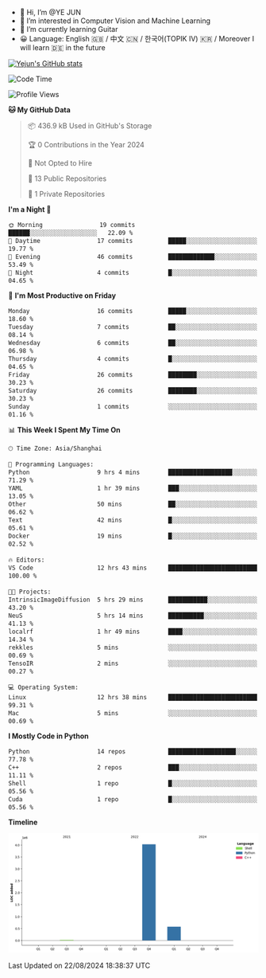 - 👋 Hi, I’m @YE JUN
- 👀 I’m interested in Computer Vision and Machine Learning
- 🌱 I’m currently learning Guitar
- 😀 Language: English 🇬🇧 / 中文 🇨🇳 / 한국어(TOPIK IV) 🇰🇷 / Moreover I will learn 🇩🇪 in the future


<!-- <img height="195px" src="https://github-readme-stats.vercel.app/api?username=yejun688&count_private=true&show_icons=true&hide_rank=true&title_color=0969da&bg_color=ffffff00&text_color=57606a&disable_animations=true"><img height="195px" src="https://github-readme-stats.vercel.app/api/top-langs?username=yejun688&layout=compact&title_color=0969da&bg_color=ffffff00&text_color=57606a"> -->

[![Yejun's GitHub stats](https://github-readme-stats.vercel.app/api?username=yejun688)](https://github.com/yejun688/github-readme-stats)

<!---
yejun688/yejun688 is a ✨ special ✨ repository because its `README.md` (this file) appears on your GitHub profile.
You can click the Preview link to take a look at your changes.
--->

<!--START_SECTION:waka-->
![Code Time](http://img.shields.io/badge/Code%20Time-230%20hrs%2059%20mins-blue)

![Profile Views](http://img.shields.io/badge/Profile%20Views-118-blue)

**🐱 My GitHub Data** 

> 📦 436.9 kB Used in GitHub's Storage 
 > 
> 🏆 0 Contributions in the Year 2024
 > 
> 🚫 Not Opted to Hire
 > 
> 📜 13 Public Repositories 
 > 
> 🔑 1 Private Repositories 
 > 
**I'm a Night 🦉** 

```text
🌞 Morning                19 commits          ██████░░░░░░░░░░░░░░░░░░░   22.09 % 
🌆 Daytime                17 commits          █████░░░░░░░░░░░░░░░░░░░░   19.77 % 
🌃 Evening                46 commits          █████████████░░░░░░░░░░░░   53.49 % 
🌙 Night                  4 commits           █░░░░░░░░░░░░░░░░░░░░░░░░   04.65 % 
```
📅 **I'm Most Productive on Friday** 

```text
Monday                   16 commits          █████░░░░░░░░░░░░░░░░░░░░   18.60 % 
Tuesday                  7 commits           ██░░░░░░░░░░░░░░░░░░░░░░░   08.14 % 
Wednesday                6 commits           ██░░░░░░░░░░░░░░░░░░░░░░░   06.98 % 
Thursday                 4 commits           █░░░░░░░░░░░░░░░░░░░░░░░░   04.65 % 
Friday                   26 commits          ████████░░░░░░░░░░░░░░░░░   30.23 % 
Saturday                 26 commits          ████████░░░░░░░░░░░░░░░░░   30.23 % 
Sunday                   1 commits           ░░░░░░░░░░░░░░░░░░░░░░░░░   01.16 % 
```


📊 **This Week I Spent My Time On** 

```text
🕑︎ Time Zone: Asia/Shanghai

💬 Programming Languages: 
Python                   9 hrs 4 mins        ██████████████████░░░░░░░   71.29 % 
YAML                     1 hr 39 mins        ███░░░░░░░░░░░░░░░░░░░░░░   13.05 % 
Other                    50 mins             ██░░░░░░░░░░░░░░░░░░░░░░░   06.62 % 
Text                     42 mins             █░░░░░░░░░░░░░░░░░░░░░░░░   05.61 % 
Docker                   19 mins             █░░░░░░░░░░░░░░░░░░░░░░░░   02.52 % 

🔥 Editors: 
VS Code                  12 hrs 43 mins      █████████████████████████   100.00 % 

🐱‍💻 Projects: 
IntrinsicImageDiffusion  5 hrs 29 mins       ███████████░░░░░░░░░░░░░░   43.20 % 
NeuS                     5 hrs 14 mins       ██████████░░░░░░░░░░░░░░░   41.13 % 
localrf                  1 hr 49 mins        ████░░░░░░░░░░░░░░░░░░░░░   14.34 % 
rekkles                  5 mins              ░░░░░░░░░░░░░░░░░░░░░░░░░   00.69 % 
TensoIR                  2 mins              ░░░░░░░░░░░░░░░░░░░░░░░░░   00.27 % 

💻 Operating System: 
Linux                    12 hrs 38 mins      █████████████████████████   99.31 % 
Mac                      5 mins              ░░░░░░░░░░░░░░░░░░░░░░░░░   00.69 % 
```

**I Mostly Code in Python** 

```text
Python                   14 repos            ███████████████████░░░░░░   77.78 % 
C++                      2 repos             ███░░░░░░░░░░░░░░░░░░░░░░   11.11 % 
Shell                    1 repo              █░░░░░░░░░░░░░░░░░░░░░░░░   05.56 % 
Cuda                     1 repo              █░░░░░░░░░░░░░░░░░░░░░░░░   05.56 % 
```



**Timeline**

![Lines of Code chart](https://raw.githubusercontent.com/yejun688/yejun688/main/assets/bar_graph.png)


 Last Updated on 22/08/2024 18:38:37 UTC
<!--END_SECTION:waka-->
